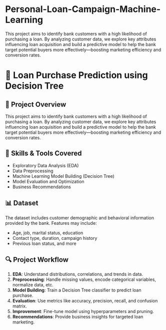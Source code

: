 # Personal-Loan-Campaign-Machine-Learning
This project aims to identify bank customers with a high likelihood of purchasing a loan. By analyzing customer data, we explore key attributes influencing loan acquisition and build a predictive model to help the bank target potential buyers more effectively—boosting marketing efficiency and conversion rates.


# 🏦 Loan Purchase Prediction using Decision Tree

## 📌 Project Overview
This project aims to identify bank customers with a high likelihood of purchasing a loan. By analyzing customer data, we explore key attributes influencing loan acquisition and build a predictive model to help the bank target potential buyers more effectively—boosting marketing efficiency and conversion rates.

## 🧠 Skills & Tools Covered
- Exploratory Data Analysis (EDA)
- Data Preprocessing
- Machine Learning Model Building (Decision Tree)
- Model Evaluation and Optimization
- Business Recommendations

## 📊 Dataset
The dataset includes customer demographic and behavioral information provided by the bank. Features may include:
- Age, job, marital status, education
- Contact type, duration, campaign history
- Previous loan status, and more

## 🔍 Project Workflow
1. **EDA**: Understand distributions, correlations, and trends in data.
2. **Preprocessing**: Handle missing values, encode categorical variables, normalize data, etc.
3. **Model Building**: Train a Decision Tree classifier to predict loan purchase.
4. **Evaluation**: Use metrics like accuracy, precision, recall, and confusion matrix.
5. **Improvement**: Fine-tune model using hyperparameters and pruning.
6. **Recommendations**: Provide business insights for targeted loan marketing.


